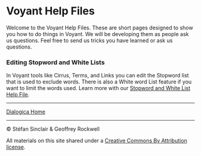 # Voyant Help Files

Welcome to the Voyant Help Files. These are short pages designed to show you how to do things in Voyant. We will be developing them as people ask us questions. Feel free to send us tricks you have learned or ask us questions.

### Editing Stopword and White Lists
In Voyant tools like Cirrus, Terms, and Links you can edit the Stopword list that is used to exclude words. There is also a White word List feature if you want to limit the words used. Learn more with our [Stopword and White List Help File](/stopword.md).

----

[Dialogica Home](/index.md)

----

&copy; Stéfan Sinclair & Geoffrey Rockwell

All materials on this site shared under a [Creative Commons By Attribution license](https://creativecommons.org/licenses/by/4.0/).
